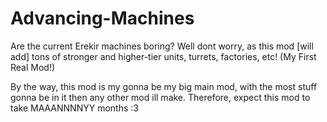 # Advancing-Machines
Are the current Erekir machines boring? Well dont worry, as this mod [will add] tons of stronger and higher-tier units, turrets, factories, etc! (My First Real Mod!)

By the way, this mod is my gonna be my big main mod, with the most stuff gonna be in it then any other mod ill make.
Therefore, expect this mod to take MAAANNNNYY months :3

